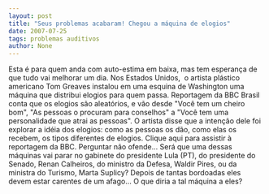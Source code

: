 ```yaml
---
layout: post
title: "Seus problemas acabaram! Chegou a máquina de elogios"
date: 2007-07-25
tags: problemas auditivos
author: None
---
```

Esta &eacute; para quem anda com auto-estima em baixa, mas tem esperan&ccedil;a de que tudo vai melhorar um dia. Nos Estados Unidos,&nbsp;&nbsp;o artista pl&aacute;stico americano Tom Greaves instalou em uma esquina de Washington uma m&aacute;quina que distribui elogios para quem passa.
Reportagem da BBC Brasil conta que os elogios s&atilde;o aleat&oacute;rios, e v&atilde;o desde &quot;Voc&ecirc; tem um cheiro bom&quot;, &quot;As pessoas o procuram para conselhos&quot; a &quot;Voc&ecirc; tem uma personalidade que atrai as pessoas&quot;.
O artista disse que a inten&ccedil;&atilde;o dele foi explorar a id&eacute;ia dos elogios: como as pessoas os d&atilde;o, como elas os recebem, os tipos diferentes de elogios. Clique aqui para assistir &agrave; reportagem da BBC. 
Perguntar n&atilde;o ofende... Ser&aacute; que uma dessas m&aacute;quinas vai parar no gabinete do presidente Lula (PT), do presidente do Senado, Renan Calheiros, do ministro da Defesa, Waldir Pires, ou da ministra do Turismo, Marta Suplicy? Depois de tantas bordoadas eles devem estar carentes de um afago...&nbsp;O que diria a tal&nbsp;m&aacute;quina a eles? 